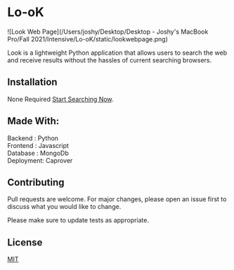 # Lo-oK

![Look Web Page](/Users/joshy/Desktop/Desktop - Joshy's MacBook Pro/Fall 2021/Intensive/Lo-oK/static/lookwebpage.png)


Look is a lightweight Python application that allows users to search the web and receive results without the hassles of current searching browsers.

## Installation

None Required [Start Searching Now](http://look.dev.justjoshriley.com/).

##

## Made With:

Backend : Python <br/>
Frontend : Javascript <br/>
Database : MongoDb <br/>
Deployment: Caprover <br/>


## Contributing
Pull requests are welcome. For major changes, please open an issue first to discuss what you would like to change.

Please make sure to update tests as appropriate.

## License
[MIT](https://choosealicense.com/licenses/mit/)